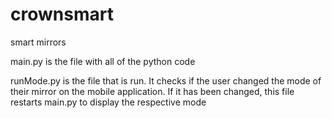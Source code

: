 # crownsmart
smart mirrors 

main.py is the file with all of the python code

runMode.py is the file that is run. It checks if the user changed the mode of their mirror on the mobile application. If it has been changed, this file restarts main.py to display the respective mode
